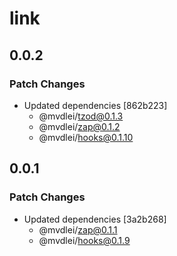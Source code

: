 # link

## 0.0.2

### Patch Changes

- Updated dependencies [862b223]
  - @mvdlei/tzod@0.1.3
  - @mvdlei/zap@0.1.2
  - @mvdlei/hooks@0.1.10

## 0.0.1

### Patch Changes

- Updated dependencies [3a2b268]
  - @mvdlei/zap@0.1.1
  - @mvdlei/hooks@0.1.9
